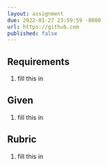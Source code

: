 ```yaml
---
layout: assignment
due: 2022-01-27 23:59:59 -0800
url: https://github.com
published: false
---
```

## Requirements
1. fill this in

## Given
1. fill this in

## Rubric
1. fill this in